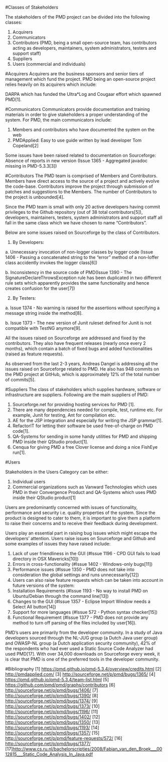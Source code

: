 #Classes of Stakeholders

The stakeholders of the PMD project can be divided into the following classes:

1. Acquirers
2. Communicators
3. Contributors (PMD, being a small open-source team, has contributors acting as developers, maintainers, system administrators, testers and support staff)
4. Suppliers
5. Users (commercial and individuals)

#Acquirers
Acquirers are the business sponsors and senior tiers of management which fund the project. PMD being an open-source project relies heavily on its acquirers which include:

DARPA which has funded the Ultra*Log and Cougaar effort which spawned PMD[1].

#Communicators
Communicators provide documentation and training materials in order to give stakeholders a proper understanding of the system. For PMD, the main communicators include:

1. Members and contributors who have documented the system on the web
2. PMDApplied: Easy to use guide written by lead developer Tom Copeland[2]

Some issues have been raised related to documentation on Sourceforge:
Absence of reports in new version (Issue 1365 - Aggregated javadoc missing in PMD-5.3.3[3])

#Contributors
The PMD team is comprised of Members and Contributors. Members have direct access to the source of a project and actively evolve the code-base. Contributors improve the project through submission of patches and suggestions to the Members. The number of Contributors to the project is unbounded[4].

Since the PMD team is small with only 20 active developers having commit privileges to the Github repository (out of 38 total contributors[5]), developers, maintainers, testers, system administrators and support staff all fall in the same class which we have chosen to name “Contributors”. 

Below are some issues raised on Sourceforge by the class of Contributors. 

1. By Developers:

a. Unnecessary invocation of non-logger classes by logger code (Issue 1406 - Passing a concatenated string to the “error” method of a non-loffer class accidently invokes the logger class[6])

b. Inconsistency in the source code of PMD(Issue 1390 - The SignatureDeclareThrowsException rule has been duplicated in two different  rule sets which apparently provides the same functionality and hence creates confusion for the user[7])

2. By Testers:

a. Issue 1374 - No warning is raised for the assertions without specifying a message string inside the method[8].

b. Issue 1373 - The new version of Junit ruleset defined for Junit is not compatible with TestNG anymore[9].

All the issues raised on Sourceforge are addressed and fixed by the contributors. They also have frequent releases (nearly once every 2 months), which contain a batch of fixed bugs and added functionalities (raised as feature requests). 

As observed from the last 2-3 years, Andreas Dangel is addressing all the issues raised on Sourceforge related to PMD. He also has 948 commits on the PMD project at GitHub, which is approximately 12% of the total number of commits[5].

#Suppliers
The class of stakeholders which supplies hardware, software or infrastructure are suppliers. Following are the main suppliers of PMD:

1. Sourceforge.net for providing hosting services for PMD [1].
2. There are many dependencies needed for compile, test, runtime etc. For example, Junit for testing, Ant for compilation etc.
3. AE for the JSP integration and especially for writing the JSP grammar[1].
4. RefactorIT for letting their software be used free-of-charge on PMD code[1].
5. QA-Systems for sending in some handy utilities for PMD and shipping PMD inside their QStudio product[1].
6. Cenqua for giving PMD a free Clover license and doing a nice FishEye run[1].
 
#Users

Stakeholders in the Users Category can be either:

1. Individual users
2. Commercial organizations such as Vanward Technologies which uses PMD in their Convergence Product and QA-Systems which uses PMD inside their QStudio product[1] 

Users are predominantly concerned with issues of functionality, performance and security i.e. quality properties of the system. Since the product is designed to cater to them, it is important to give them a platform to raise their concerns and to receive their feedback during development.

Users play an essential part in raising bug issues which might escape the developers’ attention. Users raise issues on Sourceforge and Github and some examples of issues they have raised include:

1. Lack of user friendliness in the GUI (#Issue 1196 - CPD GUI fails to load directory in OSX Mavericks[10])
2. Errors in cross-functionality (#Issue 1402 -  Windows-only bugs[11]) 
3. Performance issues (#Issue 1350 - PMD  does not take into consideration the global settings and runs unnecessarily[12])
4. Users can also raise feature requests which can be taken into account in future versions of the system: 
5. Installation Requirements (#Issue 1193 - No way to install PMD on Ubuntu/Debian through the command line[13])
6. Changes to the GUI (#Issue 1357 - Eclipse Import Window needs a Select All button[14])
7. Support for more languages (#Issue 572 - Python syntax checker[15])
8. Functional Requirement (#Issue 1377 - PMD does not provide any method to turn off parsing of the files included by user[16]).

PMD’s users are primarily from the developer community. In a study of Java developers sourced through the NL-JUG group (a Dutch Java user group) and OWASP-NL group (a Dutch application security community), 42% of the respondents who had ever used a Static Source Code Analyzer had used PMD[17]. With over 34,000 downloads on Sourceforge every week, it is clear that PMD is one of the preferred tools in the developer community. 

#Bibliography
[1] https://pmd.github.io/pmd-5.3.4/overview/credits.html
[2] http://pmdapplied.com/
[3] http://sourceforge.net/p/pmd/bugs/1365/
[4] https://pmd.github.io/pmd-5.3.4/team-list.html
[5] https://github.com/pmd/pmd/graphs/contributors
[6] http://sourceforge.net/p/pmd/bugs/1406/
[7] http://sourceforge.net/p/pmd/bugs/1390/
[8] http://sourceforge.net/p/pmd/bugs/1374/
[9] http://sourceforge.net/p/pmd/bugs/1373/
[10] http://sourceforge.net/p/pmd/bugs/1196/
[11] http://sourceforge.net/p/pmd/bugs/1402/
[12] http://sourceforge.net/p/pmd/bugs/1350/
[13] http://sourceforge.net/p/pmd/bugs/1193/
[14] http://sourceforge.net/p/pmd/bugs/1357/
[15] http://sourceforge.net/p/pmd/feature-requests/572/
[16] http://sourceforge.net/p/pmd/bugs/1377/
[17]http://www.cs.ru.nl/bachelorscripties/2008/Fabian_van_den_Broek___0012815___Static_Code_Analysis_In_Java.pdf

